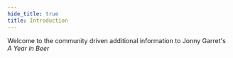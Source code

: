 ```yaml
---
hide_title: true
title: Introduction 
---
```


Welcome to the community driven additional information to Jonny Garret's *A Year in Beer*